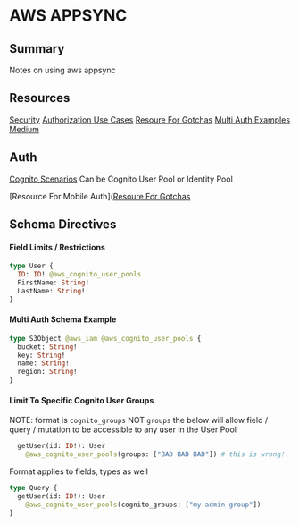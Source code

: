 # AWS APPSYNC

## Summary

Notes on using aws appsync

## Resources

[Security](https://docs.aws.amazon.com/appsync/latest/devguide/security.html)
[Authorization Use Cases](https://docs.aws.amazon.com/appsync/latest/devguide/security-authorization-use-cases.html)
[Resoure For Gotchas](https://www.integralist.co.uk/posts/cognito/#example-google-app-configuration)
[Multi Auth Examples Medium](https://medium.com/@ednergizer/multiple-authorization-methods-in-a-single-graphql-api-with-aws-appsync-security-at-the-data-7feeaa968486)

## Auth

[Cognito Scenarios](https://docs.aws.amazon.com/cognito/latest/developerguide/cognito-scenarios.html#scenario-appsync)
Can be Cognito User Pool or Identity Pool

[Resource For Mobile Auth]([Resoure For Gotchas](https://www.integralist.co.uk/posts/cognito/#example-google-app-configuration)

## Schema Directives

#### Field Limits / Restrictions

```graphql
type User {
  ID: ID! @aws_cognito_user_pools
  FirstName: String!
  LastName: String!
}
```

#### Multi Auth Schema Example

```graphql
type S3Object @aws_iam @aws_cognito_user_pools {
  bucket: String!
  key: String!
  name: String!
  region: String!
}
```

#### Limit To Specific Cognito User Groups

NOTE: format is `cognito_groups` NOT `groups`
the below will allow field / query / mutation to be accessible to any user in the User Pool

```graphql
  getUser(id: ID!): User
    @aws_cognito_user_pools(groups: ["BAD BAD BAD"]) # this is wrong!
```

Format applies to fields, types as well

```graphql
type Query {
  getUser(id: ID!): User
    @aws_cognito_user_pools(cognito_groups: ["my-admin-group"])
}
```
